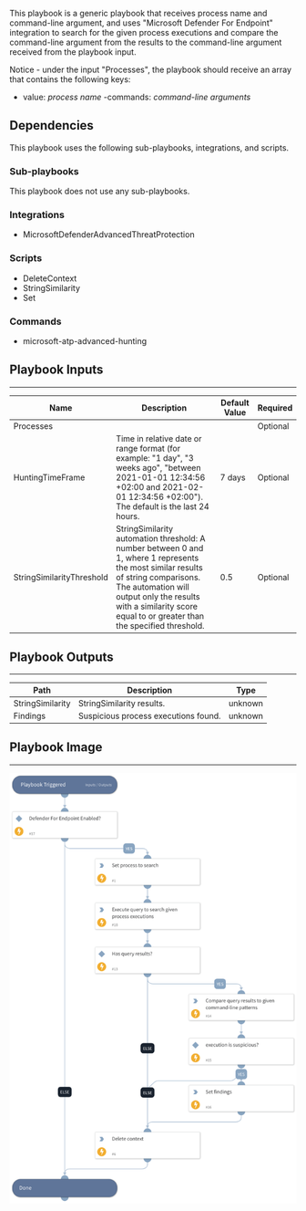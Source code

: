 This playbook is a generic playbook that receives process name and command-line argument, and uses "Microsoft Defender For Endpoint" integration to search for the given process executions and compare the command-line argument from the results to the command-line argument received from the playbook input.

Notice - under the input "Processes", the playbook should receive an array that contains the following keys:
- value: *process name*
-commands: *command-line arguments*

## Dependencies

This playbook uses the following sub-playbooks, integrations, and scripts.

### Sub-playbooks

This playbook does not use any sub-playbooks.

### Integrations

* MicrosoftDefenderAdvancedThreatProtection

### Scripts

* DeleteContext
* StringSimilarity
* Set

### Commands

* microsoft-atp-advanced-hunting

## Playbook Inputs

---

| **Name** | **Description** | **Default Value** | **Required** |
| --- | --- | --- | --- |
| Processes |  |  | Optional |
| HuntingTimeFrame | Time in relative date or range format \(for example: "1 day", "3 weeks ago", "between 2021-01-01 12:34:56 \+02:00 and 2021-02-01 12:34:56 \+02:00"\). The default is the last 24 hours. | 7 days | Optional |
| StringSimilarityThreshold | StringSimilarity automation threshold: A number between 0 and 1, where 1 represents the most similar results of string comparisons. The automation will output only the results with a similarity score equal to or greater than the specified threshold. | 0.5 | Optional |

## Playbook Outputs

---

| **Path** | **Description** | **Type** |
| --- | --- | --- |
| StringSimilarity | StringSimilarity results. | unknown |
| Findings | Suspicious process executions found. | unknown |

## Playbook Image

---

![MDE - Search and Compare Process Executions](../doc_files/MDE_-_Search_and_Compare_Process_Executions.png)
